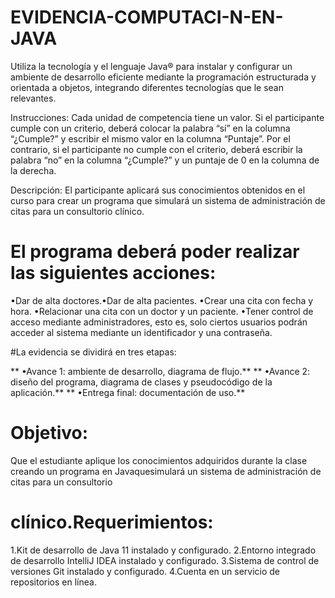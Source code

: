 # EVIDENCIA-COMPUTACI-N-EN-JAVA
Utiliza la tecnología y el lenguaje Java® para instalar y configurar un ambiente de desarrollo eficiente mediante la programación estructurada y orientada a objetos, integrando diferentes tecnologías que le sean relevantes.

Instrucciones: Cada unidad de competencia tiene un valor. Si el participante cumple con un criterio, deberá colocar la palabra “sí” en la columna “¿Cumple?” y escribir el mismo valor en la columna “Puntaje”. Por el contrario, si el participante no cumple con el criterio, deberá escribir la palabra “no” en la columna “¿Cumple?” y un puntaje de 0 en la columna de la derecha.       

Descripción: El participante aplicará sus conocimientos obtenidos en el curso para crear un programa que simulará un sistema de administración de citas para un consultorio clínico. 

   # El programa deberá poder realizar las siguientes acciones:
  •Dar de alta doctores.•Dar de alta pacientes.
  •Crear una cita con fecha y hora.
  •Relacionar una cita con un doctor y un paciente.
  •Tener control de acceso mediante administradores, esto es, solo ciertos usuarios podrán acceder al sistema mediante un identificador y una contraseña.
  
  #La evidencia se dividirá en tres etapas:
  
 ** •Avance 1: ambiente de desarrollo, diagrama de flujo.**
 ** •Avance 2: diseño del programa, diagrama de clases y pseudocódigo de la aplicación.**
**  •Entrega final: documentación de uso.**
  
  # Objetivo: 
  Que el estudiante aplique los conocimientos adquiridos durante la clase creando un programa en Javaquesimulará un sistema de administración de citas para un consultorio 
  
  # clínico.Requerimientos:
  1.Kit de desarrollo de Java 11 instalado y configurado.
  2.Entorno integrado de desarrollo IntelliJ IDEA instalado y configurado.
  3.Sistema de control de versiones Git instalado y configurado.
  4.Cuenta en un servicio de repositorios en línea.
